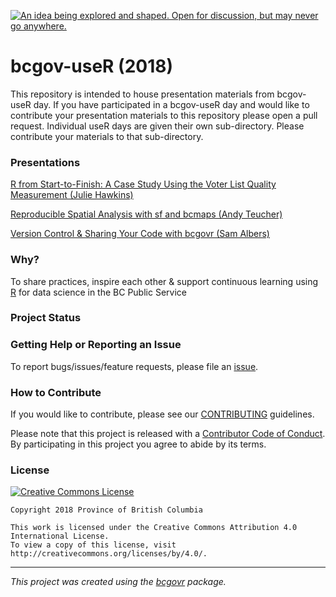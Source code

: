<a id="devex-badge" rel="Inspiration" href="https://github.com/BCDevExchange/assets/blob/master/README.md"><img alt="An idea being explored and shaped. Open for discussion, but may never go anywhere." style="border-width:0" src="https://assets.bcdevexchange.org/images/badges/inspiration.svg" title="An idea being explored and shaped. Open for discussion, but may never go anywhere." /></a>

bcgov-useR (2018)
============================

This repository is intended to house presentation materials from bcgov-useR day. If you have participated in a bcgov-useR day and would like to contribute your presentation materials to this repository please open a pull request. Individual useR days are given their own sub-directory. Please contribute your materials to that sub-directory. 

### Presentations

[R from Start-to-Finish: A Case Study Using the Voter List Quality Measurement (Julie Hawkins)](2018/jhawkins_case_study/pdf/jhawkins_case_study.pdf)

[Reproducible Spatial Analysis with sf and bcmaps (Andy Teucher)](2018/ateucher_sf_bcmaps/pdf/ateucher_sf_bcmaps.pdf)

[Version Control & Sharing Your Code with bcgovr (Sam Albers)](2018/salbers_bcgovr/pdf/bcgov_useR_Albers.pdf)

### Why?
To share practices, inspire each other & support continuous learning using [R](https://www.r-project.org/) for data science in the BC Public Service


### Project Status

### Getting Help or Reporting an Issue

To report bugs/issues/feature requests, please file an [issue](https://github.com/bcgov/bcgov-useR/issues/).

### How to Contribute

If you would like to contribute, please see our [CONTRIBUTING](CONTRIBUTING.md) guidelines.

Please note that this project is released with a [Contributor Code of Conduct](CODE_OF_CONDUCT.md). By participating in this project you agree to abide by its terms.

### License

[![Creative Commons License](https://i.creativecommons.org/l/by/4.0/88x31.png)](http://creativecommons.org/licenses/by/4.0/)

```
Copyright 2018 Province of British Columbia

This work is licensed under the Creative Commons Attribution 4.0 International License.
To view a copy of this license, visit http://creativecommons.org/licenses/by/4.0/.
```
---
*This project was created using the [bcgovr](https://github.com/bcgov/bcgovr) package.* 
